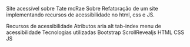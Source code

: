 Site acessível sobre Tate mcRae Sobre Refatoração de um site implementando recursos de acessibilidade no html, css e JS.

Recursos de acessibilidade Atributos aria alt tab-index menu de acessibilidade Tecnologias utilizadas Bootstrap ScrollRevealjs HTML CSS JS
